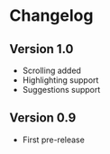 # Changelog

## Version 1.0
- Scrolling added
- Highlighting support
- Suggestions support

## Version 0.9
- First pre-release
